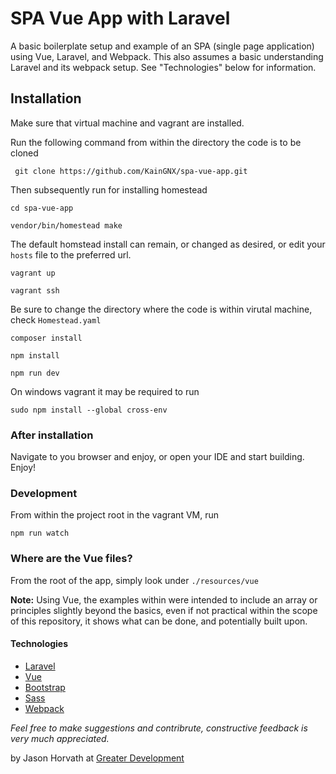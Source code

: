 # SPA Vue App with Laravel

A basic boilerplate setup and example of an SPA (single page application) using Vue, Laravel, and Webpack. This also assumes a basic understanding Laravel and its webpack setup.  See "Technologies" below for information.

## Installation
Make sure that virtual machine and vagrant are installed.

Run the following command from within the directory the code is to be cloned
```
 git clone https://github.com/KainGNX/spa-vue-app.git

 ```

Then subsequently run for installing homestead
```
cd spa-vue-app

vendor/bin/homestead make
```

The default homstead install can remain, or changed as desired, or edit your `hosts` file to the preferred url. 
```
vagrant up

vagrant ssh
```

Be sure to change the directory where the code is within virutal machine, check `Homestead.yaml`
```
composer install

npm install

npm run dev
```

On windows vagrant it may be required to run
```
sudo npm install --global cross-env
```

### After installation

Navigate to you browser and enjoy, or open your IDE and start building. Enjoy!

### Development

From within the project root in the vagrant VM, run

```
npm run watch
```

### Where are the Vue files?

From the root of the app, simply look under `./resources/vue`

__Note:__ Using Vue, the examples within were intended to include an array or principles slightly beyond the basics, even if not practical within the scope of this repository, it shows what can be done, and potentially built upon.

#### Technologies
- [Laravel](https:/laravel.com)
- [Vue](https://vuejs.org)
- [Bootstrap](https://getbootstrap.com/)
- [Sass](https://sass-lang.com/)
- [Webpack](https://webpack.js.org/)


_Feel free to make suggestions and contribrute, constructive feedback is very much appreciated._

by Jason Horvath at [Greater Development](https://www.greaterdevelopment.com/)
